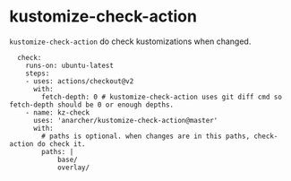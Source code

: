 # kustomize-check-action

`kustomize-check-action` do check kustomizations when changed. 

```
  check:
    runs-on: ubuntu-latest
    steps:
    - uses: actions/checkout@v2
      with:
        fetch-depth: 0 # kustomize-check-action uses git diff cmd so fetch-depth should be 0 or enough depths.
    - name: kz-check
      uses: 'anarcher/kustomize-check-action@master'
      with:
        # paths is optional. when changes are in this paths, check-action do check it.
        paths: |
            base/
            overlay/
```


      

